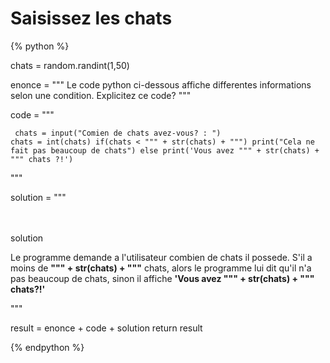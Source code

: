 Saisissez les chats
====================

{% python %}

chats = random.randint(1,50)

enonce = """<span class="exoSummary">
	Le code python ci-dessous affiche differentes informations selon une condition. Explicitez ce code?
</span>"""

code = """<pre><code>
	chats = input("Comien de chats avez-vous? : ")
	chats = int(chats)
	if(chats < """ + str(chats) + """) print("Cela ne fait pas beaucoup de chats")
	else print('Vous avez """ + str(chats) + """ chats ?!')
</code></pre>"""

solution = """<p><br/><br/><span class="solutionButton">solution</span> <div class="solutionArea">
<span class="exoSolution">
	Le programme demande a l'utilisateur combien de chats il possede. S'il a moins de **""" + str(chats) + """** chats, alors le programme lui dit qu'il n'a pas beaucoup de chats, sinon il affiche **'Vous avez """ + str(chats) + """ chats?!'**
</span>
</div>"""

result = enonce + code + solution
return result

{% endpython %}